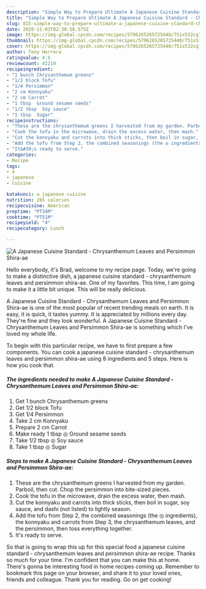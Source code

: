 ```yaml
---
description: "Simple Way to Prepare Ultimate A Japanese Cuisine Standard - Chrysanthemum Leaves and Persimmon Shira-ae"
title: "Simple Way to Prepare Ultimate A Japanese Cuisine Standard - Chrysanthemum Leaves and Persimmon Shira-ae"
slug: 815-simple-way-to-prepare-ultimate-a-japanese-cuisine-standard-chrysanthemum-leaves-and-persimmon-shira-ae
date: 2020-11-03T02:30:58.575Z
image: https://img-global.cpcdn.com/recipes/5796265265725440/751x532cq70/a-japanese-cuisine-standard-chrysanthemum-leaves-and-persimmon-shira-ae-recipe-main-photo.jpg
thumbnail: https://img-global.cpcdn.com/recipes/5796265265725440/751x532cq70/a-japanese-cuisine-standard-chrysanthemum-leaves-and-persimmon-shira-ae-recipe-main-photo.jpg
cover: https://img-global.cpcdn.com/recipes/5796265265725440/751x532cq70/a-japanese-cuisine-standard-chrysanthemum-leaves-and-persimmon-shira-ae-recipe-main-photo.jpg
author: Tony Herrera
ratingvalue: 4.5
reviewcount: 42210
recipeingredient:
- "1 bunch Chrysanthemum greens"
- "1/2 block Tofu"
- "1/4 Persimmon"
- "2 cm Konnyaku"
- "2 cm Carrot"
- "1 tbsp  Ground sesame seeds"
- "1/2 tbsp  Soy sauce"
- "1 tbsp  Sugar"
recipeinstructions:
- "These are the chrysanthemum greens I harvested from my garden. Parboil, then cut. Chop the persimmon into bite-sized pieces."
- "Cook the tofu in the microwave, drain the excess water, then mash."
- "Cut the konnyaku and carrots into thick sticks, then boil in sugar, soy sauce, and dashi (not listed) to lightly season."
- "Add the tofu from Step 2, the combined seasonings (the ◎ ingredients), the konnyaku and carrots from Step 3, the chrysanthemum leaves, and the persimmon, then toss everything together."
- "It&#39;s ready to serve."
categories:
- Recipe
tags:
- a
- japanese
- cuisine

katakunci: a japanese cuisine 
nutrition: 265 calories
recipecuisine: American
preptime: "PT34M"
cooktime: "PT51M"
recipeyield: "4"
recipecategory: Lunch

---
```



![A Japanese Cuisine Standard - Chrysanthemum Leaves and Persimmon Shira-ae](https://img-global.cpcdn.com/recipes/5796265265725440/751x532cq70/a-japanese-cuisine-standard-chrysanthemum-leaves-and-persimmon-shira-ae-recipe-main-photo.jpg)

Hello everybody, it's Brad, welcome to my recipe page. Today, we're going to make a distinctive dish, a japanese cuisine standard - chrysanthemum leaves and persimmon shira-ae. One of my favorites. This time, I am going to make it a little bit unique. This will be really delicious.



A Japanese Cuisine Standard - Chrysanthemum Leaves and Persimmon Shira-ae is one of the most popular of recent trending meals on earth. It is easy, it is quick, it tastes yummy. It is appreciated by millions every day. They're fine and they look wonderful. A Japanese Cuisine Standard - Chrysanthemum Leaves and Persimmon Shira-ae is something which I've loved my whole life.


To begin with this particular recipe, we have to first prepare a few components. You can cook a japanese cuisine standard - chrysanthemum leaves and persimmon shira-ae using 8 ingredients and 5 steps. Here is how you cook that.

<!--inarticleads1-->

##### The ingredients needed to make A Japanese Cuisine Standard - Chrysanthemum Leaves and Persimmon Shira-ae:

1. Get 1 bunch Chrysanthemum greens
1. Get 1/2 block Tofu
1. Get 1/4 Persimmon
1. Take 2 cm Konnyaku
1. Prepare 2 cm Carrot
1. Make ready 1 tbsp ◎ Ground sesame seeds
1. Take 1/2 tbsp ◎ Soy sauce
1. Take 1 tbsp ◎ Sugar




<!--inarticleads2-->

##### Steps to make A Japanese Cuisine Standard - Chrysanthemum Leaves and Persimmon Shira-ae:

1. These are the chrysanthemum greens I harvested from my garden. Parboil, then cut. Chop the persimmon into bite-sized pieces.
1. Cook the tofu in the microwave, drain the excess water, then mash.
1. Cut the konnyaku and carrots into thick sticks, then boil in sugar, soy sauce, and dashi (not listed) to lightly season.
1. Add the tofu from Step 2, the combined seasonings (the ◎ ingredients), the konnyaku and carrots from Step 3, the chrysanthemum leaves, and the persimmon, then toss everything together.
1. It&#39;s ready to serve.




So that is going to wrap this up for this special food a japanese cuisine standard - chrysanthemum leaves and persimmon shira-ae recipe. Thanks so much for your time. I'm confident that you can make this at home. There's gonna be interesting food in home recipes coming up. Remember to bookmark this page on your browser, and share it to your loved ones, friends and colleague. Thank you for reading. Go on get cooking!
